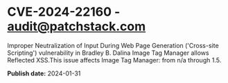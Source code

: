 # CVE-2024-22160 - audit@patchstack.com

Improper Neutralization of Input During Web Page Generation ('Cross-site Scripting') vulnerability in Bradley B. Dalina Image Tag Manager allows Reflected XSS.This issue affects Image Tag Manager: from n/a through 1.5.



**Publish date:** 2024-01-31
